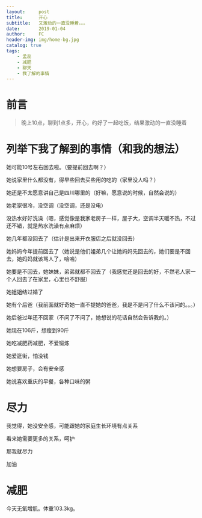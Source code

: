 ```yaml
---
layout:     post
title:      开心
subtitle:   又激动的一直没睡着。。。
date:       2019-01-04
author:     FC
header-img: img/home-bg.jpg
catalog: true
tags:
    - 孟蕊
    - 减肥
    - 聊天
    - 我了解的事情
---
```



# 前言

>晚上10点，聊到1点多，开心，约好了一起吃饭，结果激动的一直没睡着


# 列举下我了解到的事情（和我的想法）

她可能10号左右回去啦。（要提前回去啊？）

她说家里什么都没有，得早些回去买些用的吃的（家里没人吗？）

她还是不太愿意讲自己是四川哪里的（好嘛，愿意说的时候，自然会说的）

她老家很冷，没空调（没空调，还是没电）

没热水好好洗澡（嗯，感觉像是我家老房子一样，屋子大，空调半天暖不热，不过还不错，就是热水洗澡有点麻烦）

她几年都没回去了（估计是出来开衣服店之后就没回去）

她妈妈今年提前回去了（她说是他们姐弟几个让她妈妈先回去的，她们要是不回去，她妈妈就该骂人了，哈哈）

她要是不回去，她妹妹，弟弟就都不回去了（我感觉还是回去的好，不然老人家一个人回去了在家里，心里也不舒服）

她姐姐结过婚了

她有个后爸（我前面就好奇她一直不提她的爸爸，我是不是问了什么不该问的。。。）

她后爸过年还不回家（不问了不问了，她想说的花话自然会告诉我的。）

她现在106斤，想瘦到90斤

她吃减肥药减肥，不爱锻炼

她爱逛街，怕没钱

她想要房子，会有安全感

她说喜欢重庆的早餐，各种口味的粥



# 尽力

我觉得，她没安全感，可能跟她的家庭生长环境有点关系

看来她需要更多的关系，呵护

那我就尽力

加油



# 减肥

今天无氧增肌。体重103.3kg。
